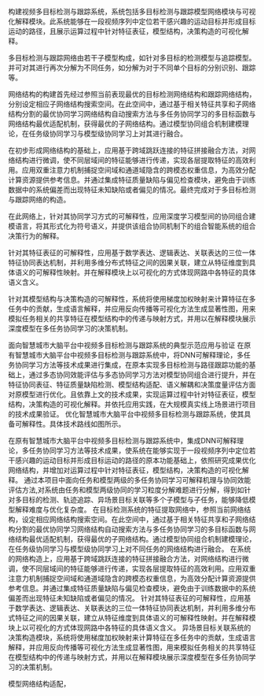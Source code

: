 构建视频多目标检测与跟踪系统，系统包括多目标检测与跟踪模型网络模块与可视化解释模块。此系统能够在一段视频序列中定位若干感兴趣的运动目标并形成目标运动的路径，且展示运算过程中针对特征表征，模型结构，决策构造的可视化解释。

多目标检测与跟踪网络由若干子模型构成，如针对多目标的检测模型与追踪模型。并可对其进行再次分解为不同任务，如分解为对于不同单个目标的分别识别、跟踪等。

网络结构的构建首先经过参照当前表现最优的目标检测网络结构和跟踪网络结构，分别设定相应子网络结构搜索空间。在此空间中，通过基于相关特征共享和子网络结构分割的最优协同学习网络结构自动搜索方法与多任务协同学习的多目标函数与网络结构最优适配机制，获得最优的子网络结构。通过模型协同组合机制建模理论，在任务级协同学习与模型级协同学习上对其进行融合。

在初步形成网络结构的基础上，应用基于跨域跳跃连接的特征拼接融合方法，对网络结构进行微调，使不同层域间的特征能够进行传递，实现各层提取特征的高效利用。应用双重注意力机制捕捉空间域和通道域隐含的跨模态权重信息，为高效分配计算资源提供参考信息。并通过集成特征质量缺陷与偏见检查模块，避免由于训练数据中的系统偏差而出现特征未知缺陷或者偏见的情况。最终完成对于多目标检测与跟踪网络的构造。

在此网络上，针对其协同学习方式的可解释性，应用深度学习模型间的协同组合建模语言，将其形式化为符号语义，并提供该组合协同机制下的组合智能系统的组合决策行为的解释。

针对其特征表征的可解释性，应用基于数学表达、逻辑表达、关联表达的三位一体特征协同表达机制，并利用多维分布式特征之间的因果关联，建立从特征维度到具体语义的可解释性映射。并在解释模块上以可视化的方式体现网路中各特征的具体语义含义。

针对其模型结构与决策构造的可解释性，系统将使用梯度加权映射来计算特征在多任务中的贡献，生成语言解释，并应用反向传播等可视化方法生成显著性图，用来模拟任务相关的共享特征在模型结构中的传递与映射方式，并用以在解释模块展示深度模型在多任务协同学习的决策机制。






面向智慧城市大脑平台中视频多目标检测与跟踪系统的典型示范应用与验证
在原有智慧城市大脑平台中视频多目标检测与跟踪系统中，将DNN可解释理论，多任务协同学习方法等技术成果进行集成，在原本实现多目标检测与路径跟踪功能的基础上，通过多态协同效能评估与多态协同学习方法对模型协同组合进行提升，并在特征协同表征、特征质量缺陷检测、模型结构适配、语义解耦和决策度量评估方面对原模型进行优化。且依靠上文的技术成果，实现运算过程中针对特征表征，模型结构，决策构造的可视化解释。并依托应用实践，在大规模真实线上场景进行项目的技术成果验证。
优化智慧城市大脑平台中视频多目标检测与跟踪系统，使其具备可解释性。具体技术路线如图所示。



在原有智慧城市大脑平台中视频多目标检测与跟踪系统中，集成DNN可解释理论，多任务协同学习方法等技术成果，使系统在能够实现于一段视频序列中定位若干感兴趣的运动目标并形成目标运动的路径的原本功能基础上，依照研究成果优化网络结构，并增加对运算过程中针对特征表征，模型结构，决策构造的可视化解释。
通过本项目中面向任务和模型两级的多任务协同学习可解释机理与协同效能评估方法,对系统由任务和模型两级协同的学习粒度分解难题进行分解，得到如针对多目标的检测、轨迹追踪、异场景目标关联等多个子模型与子任务，能够降低模型解释难度与优化复杂度。
在目标检测系统的特征提取网络中，参照当前网络结构，设定相应网络结构搜索空间。在此空间中，通过基于相关特征共享和子网络结构分割的最优协同学习网络结构自动搜索方法与多任务协同学习的多目标函数与网络结构最优适配机制，获得最优的子网络结构。通过模型协同组合机制建模理论，在任务级协同学习与模型级协同学习上对不同任务的网络结构进行融合。
在系统的网络构造上，应用基于跨域跳跃连接的特征拼接融合方法，对网络结构进行微调，使不同层域间的特征能够进行传递，实现各层提取特征的高效利用。应用双重注意力机制捕捉空间域和通道域隐含的跨模态权重信息，为高效分配计算资源提供参考信息。并通过集成特征质量缺陷与偏见检查模块，避免由于训练数据中的系统偏差而出现特征未知缺陷或者偏见的情况。
针对其特征表征的可解释性，应用基于数学表达、逻辑表达、关联表达的三位一体特征协同表达机制，并利用多维分布式特征之间的因果关联，建立从特征维度到具体语义的可解释性映射。并在解释模块上以可视化的方式体现网路中各特征的具体语义含义。
异场景目标关联系统的决策构造模块，系统将使用梯度加权映射来计算特征在多任务中的贡献，生成语言解释，并应用反向传播等可视化方法生成显著性图，用来模拟任务相关的共享特征在模型结构中的传递与映射方式，并用以在解释模块展示深度模型在多任务协同学习的决策机制。


















模型网络结构适配，